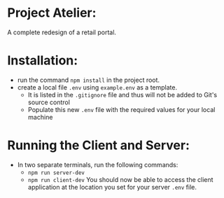 # Project Atelier:
A complete redesign of a retail portal.

# Installation:
- run the command `npm install` in the project root.
- create a local file `.env` using `example.env` as a template.
  - It is listed in the `.gitignore` file and thus will not be added to Git's source control
  - Populate this new `.env` file with the required values for your local machine

# Running the Client and Server:
- In two separate terminals, run the following commands:
  - `npm run server-dev`
  - `npm run client-dev`
You should now be able to access the client application at the location you set for your server `.env` file.

